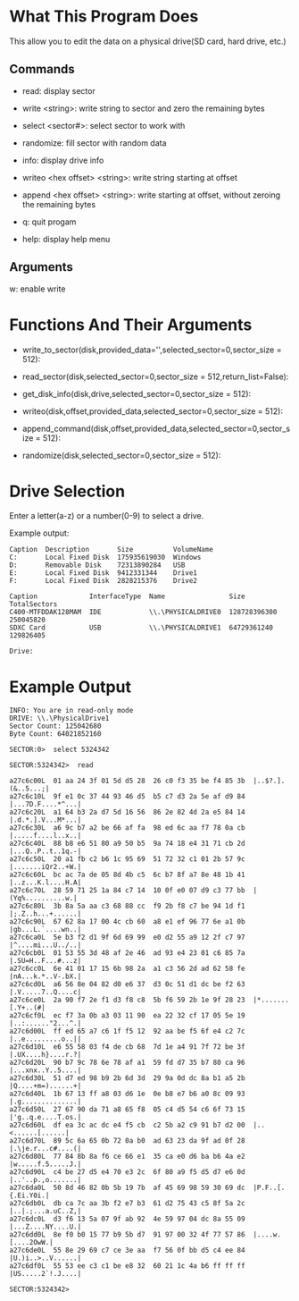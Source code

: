 # What This Program Does

This allow you to edit the data on a physical drive(SD card, hard drive, etc.) 

Commands
--------
* read: display sector

* write &lt;string&gt;: write string to sector and zero the remaining bytes

* select &lt;sector#&gt;: select sector to work with

* randomize: fill sector with random data

* info: display drive info

* writeo &lt;hex offset&gt; &lt;string&gt;: write string starting at offset

* append &lt;hex offset&gt; &lt;string&gt;: write starting at offset, without zeroing the remaining bytes

* q: quit progam

* help: display help menu

Arguments
--------
w: enable write

# Functions And Their Arguments

* write_to_sector(disk,provided_data='',selected_sector=0,sector_size = 512):

* read_sector(disk,selected_sector=0,sector_size = 512,return_list=False):

* get_disk_info(disk,drive,selected_sector=0,sector_size = 512):

* writeo(disk,offset,provided_data,selected_sector=0,sector_size = 512): 

* append_command(disk,offset,provided_data,selected_sector=0,sector_size = 512):

* randomize(disk,selected_sector=0,sector_size = 512):

# Drive Selection

Enter a letter(a-z) or a number(0-9) to select a drive. 

Example output:

```
Caption  Description       Size          VolumeName
C:       Local Fixed Disk  175935619030  Windows
D:       Removable Disk    72313890284   USB
E:       Local Fixed Disk  9412331344    Drive1
F:       Local Fixed Disk  2828215376    Drive2

Caption             InterfaceType  Name                Size          TotalSectors
C400-MTFDDAK128MAM  IDE            \\.\PHYSICALDRIVE0  128728396300  250045820
SDXC Card           USB            \\.\PHYSICALDRIVE1  64729361240   129826405

Drive:
```

# Example Output

```
INFO: You are in read-only mode
DRIVE: \\.\PhysicalDrive1
Sector Count: 125042680
Byte Count: 64021852160

SECTOR:0>  select 5324342

SECTOR:5324342>  read

a27c6c00L  01 aa 24 3f 01 5d d5 28  26 c0 f3 35 be f4 85 3b  |..$?.].(&..5...;|
a27c6c10L  9f e1 0c 37 44 93 46 d5  b5 c7 d3 2a 5e af d9 84  |...7D.F....*^...|
a27c6c20L  a1 64 b3 2a d7 5d 16 56  86 2e 82 4d 2a e5 84 14  |.d.*.].V...M*...|
a27c6c30L  a6 9c b7 a2 be 66 af fa  98 ed 6c aa f7 78 0a cb  |.....f....l..x..|
a27c6c40L  88 b8 e6 51 80 a9 50 b5  9a 74 18 e4 31 71 cb 2d  |...Q..P..t..1q.-|
a27c6c50L  20 a1 fb c2 b6 1c 95 69  51 72 32 c1 01 2b 57 9c  |.......iQr2..+W.|
a27c6c60L  bc ac 7a de 05 8d 4b c5  6c b7 8f a7 8e 48 1b 41  |..z...K.l....H.A|
a27c6c70L  28 59 71 25 1a 84 c7 14  10 0f e0 07 d9 c3 77 bb  |(Yq%..........w.|
a27c6c80L  3b 8a 5a aa c3 68 88 cc  f9 2b f8 c7 be 94 1d f1  |;.Z..h...+......|
a27c6c90L  67 62 8a 17 00 4c cb 60  a8 e1 ef 96 77 6e a1 0b  |gb...L.`....wn..|
a27c6ca0L  5e b3 f2 d1 9f 6d 69 99  e0 d2 55 a9 12 2f c7 97  |^....mi...U../..|
a27c6cb0L  01 53 55 3d 48 af 2e 46  ad 93 e4 23 01 c6 85 7a  |.SU=H..F...#...z|
a27c6cc0L  6e 41 01 17 15 6b 98 2a  a1 c3 56 2d ad 62 58 fe  |nA...k.*..V-.bX.|
a27c6cd0L  a6 56 8e 04 82 d0 e6 37  d3 0c 51 d1 dc be f2 63  |.V.....7..Q....c|
a27c6ce0L  2a 90 f7 2e f1 d3 f8 c8  5b f6 59 2b 1e 9f 28 23  |*.......[.Y+..(#|
a27c6cf0L  ec f7 3a 0b a3 03 11 90  ea 22 32 cf 17 05 5e 19  |..:......"2...^.|
a27c6d00L  ff ed 65 a7 c6 1f f5 12  92 aa be f5 6f e4 c2 7c  |..e.........o..||
a27c6d10L  e6 55 58 03 f4 de cb 68  7d 1e a4 91 7f 72 be 3f  |.UX....h}....r.?|
a27c6d20L  90 b7 9c 78 6e 78 af a1  59 fd d7 35 b7 80 ca 96  |...xnx..Y..5....|
a27c6d30L  51 d7 ed 98 b9 2b 6d 3d  29 9a 0d dc 8a b1 a5 2b  |Q....+m=)......+|
a27c6d40L  1b 67 13 ff a8 03 d6 1e  0e b8 e7 b6 a0 8c 09 93  |.g..............|
a27c6d50L  27 67 90 da 71 a8 65 f8  05 c4 d5 54 c6 6f 73 15  |'g..q.e....T.os.|
a27c6d60L  df ea 3c ac dc e4 f5 cb  c2 5b a2 c9 91 b7 d2 00  |..<......[......|
a27c6d70L  89 5c 6a 65 0b 72 0a b0  ad 63 23 da 9f ad 0f 28  |.\je.r...c#....(|
a27c6d80L  77 84 8b 8a f6 ce 66 e1  35 ca e0 d6 ba b6 4a e2  |w.....f.5.....J.|
a27c6d90L  c4 be 27 d5 e4 70 e3 2c  6f 80 a9 f5 d5 d7 e6 0d  |..'..p.,o.......|
a27c6da0L  50 8d 46 82 0b 5b 19 7b  af 45 69 98 59 30 69 dc  |P.F..[.{.Ei.Y0i.|
a27c6db0L  db ca 7c aa 3b f2 e7 b3  61 d2 75 43 c5 8f 5a 2c  |..|.;...a.uC..Z,|
a27c6dc0L  d3 f6 13 5a 07 9f ab 92  4e 59 97 04 dc 8a 55 09  |...Z....NY....U.|
a27c6dd0L  8e f0 b0 15 77 b9 5b d7  91 97 00 32 4f 77 57 86  |....w.[....2OwW.|
a27c6de0L  55 8e 29 69 c7 ce 3e aa  f7 56 0f bb d5 c4 ee 84  |U.)i..>..V......|
a27c6df0L  55 53 ee c3 c1 be e8 32  60 21 1c 4a b6 ff ff ff  |US.....2`!.J....|

SECTOR:5324342>
```
